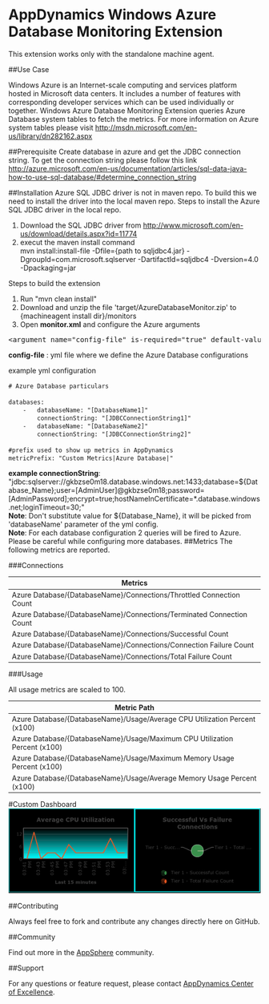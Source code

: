 # AppDynamics Windows Azure Database Monitoring Extension

This extension works only with the standalone machine agent.

##Use Case

Windows Azure is an Internet-scale computing and services platform hosted in Microsoft data centers. It includes a number of features with corresponding developer services which can be used individually or together.
Windows Azure Database Monitoring Extension queries Azure Database system tables to fetch the metrics. For more information on Azure system tables please visit http://msdn.microsoft.com/en-us/library/dn282162.aspx 


##Prerequisite
Create database in azure and get the JDBC connection string. To get the connection string please follow this link http://azure.microsoft.com/en-us/documentation/articles/sql-data-java-how-to-use-sql-database/#determine_connection_string

##Installation
Azure SQL JDBC driver is not in maven repo. To build this we need to install the driver into the local maven repo.
Steps to install the Azure SQL JDBC driver in the local repo.

1. Download the SQL JDBC driver from http://www.microsoft.com/en-us/download/details.aspx?id=11774
2.  execut the maven install command <br>
mvn install:install-file -Dfile={path to sqljdbc4.jar} -DgroupId=com.microsoft.sqlserver -DartifactId=sqljdbc4 -Dversion=4.0 -Dpackaging=jar

Steps to build the extension

1. Run "mvn clean install"
2. Download and unzip the file 'target/AzureDatabaseMonitor.zip' to \{machineagent install dir\}/monitors
3. Open <b>monitor.xml</b> and configure the Azure arguments

<pre>
&lt;argument name="config-file" is-required="true" default-value="monitors/AzureDatabaseMonitor/config.yml" /&gt;
</pre>

<b>config-file</b> : yml file where we define the Azure Database configurations<br/>

example yml configuration
   ```
   # Azure Database particulars
   
   databases:
       -   databaseName: "[DatabaseName1]"
           connectionString: "[JDBCConnectionString1]"
       -   databaseName: "[DatabaseName2]"
           connectionString: "[JDBCConnectionString2]"
   
   #prefix used to show up metrics in AppDynamics
   metricPrefix: "Custom Metrics|Azure Database|"
   
   ```
<b>example connectionString</b>:  "jdbc:sqlserver://gkbzse0m18.database.windows.net:1433;database=${Database_Name};user=[AdminUser]@gkbzse0m18;password=[AdminPassword];encrypt=true;hostNameInCertificate=*.database.windows.net;loginTimeout=30;" 
<br>
<b>Note</b>: Don't substitute value for ${Database_Name}, it will be picked from 'databaseName' parameter of the yml config.
<br>
<b>Note</b>: For each database configuration 2 queries will be fired to Azure. Please be careful while configuring more
databases.
##Metrics
The following metrics are reported.

###Connections

| Metrics|
|---------------- |
|Azure Database/{DatabaseName}/Connections/Throttled Connection Count|
|Azure Database/{DatabaseName}/Connections/Terminated Connection Count|
|Azure Database/{DatabaseName}/Connections/Successful Count|
|Azure Database/{DatabaseName}/Connections/Connection Failure Count|
|Azure Database/{DatabaseName}/Connections/Total Failure Count|

###Usage

All usage metrics are scaled to 100.

| Metric Path  |
|---------------- |
|Azure Database/{DatabaseName}/Usage/Average CPU Utilization Percent (x100)|
|Azure Database/{DatabaseName}/Usage/Maximum CPU Utilization Percent (x100)|
|Azure Database/{DatabaseName}/Usage/Maximum Memory Usage Percent (x100)|
|Azure Database/{DatabaseName}/Usage/Average Memory Usage Percent (x100)|

#Custom Dashboard
![](https://raw.githubusercontent.com/Appdynamics/azure-database-monitoring-extension/master/AzureDatabaseMonitor.png)

##Contributing

Always feel free to fork and contribute any changes directly here on GitHub.

##Community

Find out more in the [AppSphere]() community.

##Support

For any questions or feature request, please contact [AppDynamics Center of Excellence](mailto:help@appdynamics.com).
